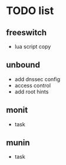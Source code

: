 # TODO list

## freeswitch

- lua script copy

## unbound

- add dnssec config
- access control
- add root hints

## monit

- task

## munin

- task
